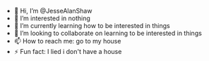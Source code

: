 - 👋 Hi, I’m @JesseAlanShaw
- 👀 I’m interested in nothing
- 🌱 I’m currently learning how to be interested in things
- 💞️ I’m looking to collaborate on learning to be interested in things
- 📫 How to reach me: go to my house 
- ⚡ Fun fact: I lied i don't have a house

<!---
JesseAlanShaw/JesseAlanShaw is a ✨ special ✨ repository because its `README.md` (this file) appears on your GitHub profile.
You can click the Preview link to take a look at your changes.
--->
